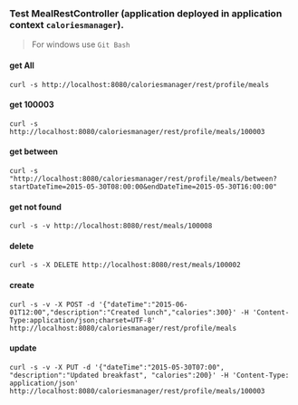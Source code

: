 ### Test MealRestController (application deployed in application context `caloriesmanager`).
> For windows use `Git Bash`

#### get All
`curl -s http://localhost:8080/caloriesmanager/rest/profile/meals`

#### get 100003
`curl -s http://localhost:8080/caloriesmanager/rest/profile/meals/100003`

#### get between
`curl -s "http://localhost:8080/caloriesmanager/rest/profile/meals/between?startDateTime=2015-05-30T08:00:00&endDateTime=2015-05-30T16:00:00"`

#### get not found
`curl -s -v http://localhost:8080/rest/meals/100008`

#### delete
`curl -s -X DELETE http://localhost:8080/rest/meals/100002`

#### create
`curl -s -v -X POST -d '{"dateTime":"2015-06-01T12:00","description":"Created lunch","calories":300}' -H 'Content-Type:application/json;charset=UTF-8' http://localhost:8080/caloriesmanager/rest/profile/meals`

#### update
`curl -s -v -X PUT -d '{"dateTime":"2015-05-30T07:00", "description":"Updated breakfast", "calories":200}' -H 'Content-Type: application/json' http://localhost:8080/caloriesmanager/rest/profile/meals/100003`